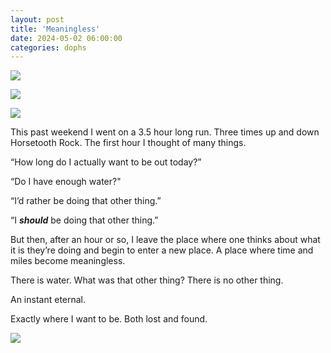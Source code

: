 ```yaml
---
layout: post
title: 'Meaningless'
date: 2024-05-02 06:00:00
categories: dophs
---
```


![](https://substack-post-media.s3.amazonaws.com/public/images/1f1b94c8-7477-417f-9554-db50e7032e7e_1500x2000.jpeg)

![](https://substack-post-media.s3.amazonaws.com/public/images/228191e0-f2c6-4317-9579-9dd50011f12f_1500x2000.jpeg)

![](https://substack-post-media.s3.amazonaws.com/public/images/6d5a9bda-112e-45b4-b950-6d830c918a5d_1500x2000.jpeg)

This past weekend I went on a 3.5 hour long run. Three times up and down Horsetooth Rock. The first hour I thought of many things.

“How long do I actually want to be out today?”

“Do I have enough water?"

“I’d rather be doing that other thing.”

“I _**should**_ be doing that other thing.”

But then, after an hour or so, I leave the place where one thinks about what it is they’re doing and begin to enter a new place. A place where time and miles become meaningless.

There is water. What was that other thing? There is no other thing.

An instant eternal.

Exactly where I want to be. Both lost and found.

![](https://substack-post-media.s3.amazonaws.com/public/images/656d8d46-79c0-4256-bcbe-53a9463b3be5_1500x2000.jpeg)
